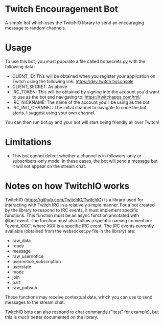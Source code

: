 # Twitch Encouragement Bot
A simple bot which uses the TwitchIO library to send an encouraging message to random channels.

# Usage
To use this bot, you must populate a file called botsecrets.py with the following data:
- CLIENT_ID: This will be obtained when you register your application on Twitch using the following link: https://dev.twitch.tv/console
- CLIENT_SECRET: As above
- IRC_TOKEN: This will be obtained by signing into the account you'd want to use as the bot and navigating to: https://twitchapps.com/tmi/
- IRC_NICKNAME: The name of the account you'll be using as the bot
- IRC_INIT_CHANNEL: The initial channel to navigate to once the bot starts. I suggest using your own channel.

You can then run bot.py and your bot will start being friendly all over Twitch!

# Limitations
- This bot cannot detect whether a channel is in followers-only or subscribers-only mode. In these cases, the bot will send a message but it will not appear on the stream chat.

# Notes on how TwitchIO works
TwitchIO (https://github.com/TwitchIO/TwitchIO) is a library used for interacting with Twitch IRC in a relatively simple manner. For a bot created by the library to respond to IRC events, it must implement specific functions.
This function must be an async function annotated with @bot.event. 
The function must also follow a specific naming convention: "event_XXX", where XXX is a specific IRC event. The IRC events currently available (obtained from the websocket.py file in the library) are:
- raw_data
- ready
- message
- raw_usernotice
- usernotice_subscription
- userstate
- mode
- join
- part
- raw_pubsub

These functions may receive contextual data, which you can use to send messages to the stream chat.

TwitchIO bots can also respond to chat commands ("!test" for example), but this is much better documented on the library.
